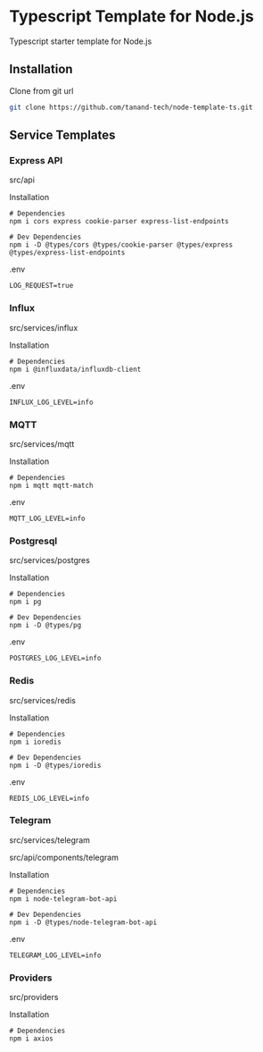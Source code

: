 # Typescript Template for Node.js

Typescript starter template for Node.js

## Installation

Clone from git url

```bash
git clone https://github.com/tanand-tech/node-template-ts.git
```

## Service Templates

### Express API
src/api

Installation
```shell
# Dependencies
npm i cors express cookie-parser express-list-endpoints

# Dev Dependencies
npm i -D @types/cors @types/cookie-parser @types/express @types/express-list-endpoints
```

.env
```dotenv
LOG_REQUEST=true
```

### Influx
src/services/influx

Installation
```shell
# Dependencies
npm i @influxdata/influxdb-client
```

.env
```dotenv
INFLUX_LOG_LEVEL=info
```

### MQTT
src/services/mqtt

Installation
```shell
# Dependencies
npm i mqtt mqtt-match
```

.env
```dotenv
MQTT_LOG_LEVEL=info
```

### Postgresql
src/services/postgres

Installation
```shell
# Dependencies
npm i pg

# Dev Dependencies
npm i -D @types/pg
```

.env
```dotenv
POSTGRES_LOG_LEVEL=info
```

### Redis
src/services/redis

Installation
```shell
# Dependencies
npm i ioredis

# Dev Dependencies
npm i -D @types/ioredis
```

.env
```dotenv
REDIS_LOG_LEVEL=info
```

### Telegram
src/services/telegram

src/api/components/telegram

Installation
```shell
# Dependencies
npm i node-telegram-bot-api

# Dev Dependencies
npm i -D @types/node-telegram-bot-api
```

.env
```dotenv
TELEGRAM_LOG_LEVEL=info
```

### Providers
src/providers

Installation
```shell
# Dependencies
npm i axios
```
